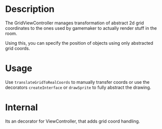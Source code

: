 # Description
The GridViewController manages transformation of abstract 2d grid coordinates
to the ones used by gamemaker to actually render stuff in the room.

Using this, you can specify the position of objects using only abstracted grid coords.

# Usage
Use `translateGridToRealCoords` to manually transfer coords or use the decorators
`createInterface` or `drawSprite` to fully abstract the drawing.

# Internal
Its an decorator for ViewController, that adds grid coord handling.
